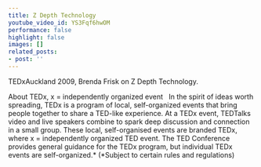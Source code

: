 ```yaml
---
title: Z Depth Technology
youtube_video_id: YS3Fqf6hwOM
performance: false
highlight: false
images: []
related_posts:
- post: ''
---
```


TEDxAuckland 2009, Brenda Frisk on Z Depth Technology.

About TEDx, x = independently organized event   In the spirit of ideas worth spreading, TEDx is a program of local, self-organized events that bring people together to share a TED-like experience. At a TEDx event, TEDTalks video and live speakers combine to spark deep discussion and connection in a small group. These local, self-organised events are branded TEDx, where x = independently organized TED event. The TED Conference provides general guidance for the TEDx program, but individual TEDx events are self-organized.* (*Subject to certain rules and regulations)
